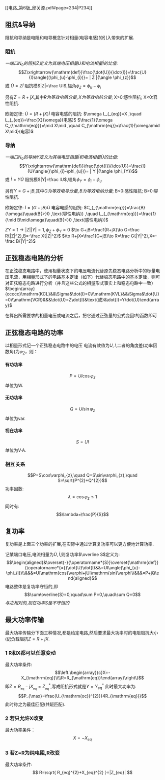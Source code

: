 [[电路_第6版_邱关源.pdf#page=234|P234]]
## 阻抗&导纳
阻抗和导纳是电阻和电导概念针对相量(电容电感)的引入带来的扩展.
### 阻抗
$一端口N_0的阻抗Z定义为其端电压相量\dot U和电流相量\dot I的比值:$
$$Z\xrightarrow{\mathrm{def}}\frac{\dot{U}}{\dot{I}}=\frac{U}{I}\angle{(\phi_{u}-\phi_{i})}= | Z |{\angle \phi_{z}}$$
或  $\dot{U}=Z \dot{I}$
阻抗模$|Z|=\frac UI$,辐角$\phi_Z=\phi_u-\phi_i$

另有$Z=R+\mathrm{j}X$,其中$R为等效电阻分量,X为等效电抗分量$;
X>0:感性阻抗;
X<0:容性阻抗.

欧姆定律:
	$\dot{U}=( R+\mathrm{j}X ) \dot{I}$
电容电感的阻抗:
	$\omega L_{_{eq}}=X ,\quad L_{_{eq}}=\frac{X}{\omega}(电感)$
	$\frac{1}{\omega C_{\mathrm{eq}}}=\mid X\mid ,\quad C_{\mathrm{eq}}=\frac{1}{\omega\mid X\mid}(电容)$
### 导纳
$一端口N_0的导纳Y定义为其端电压相量\dot I和电流相量\dot U的比值:$
$$Y\xrightarrow{\mathrm{def}}\frac{\dot{I}}{\dot{U}}=\frac{I}{U}\angle{(\phi_{i}-\phi_{u})}= | Y |{\angle \phi_{Y}}$$
或  $\dot{I}=Y \dot{U}$
阻抗模$|Y|=\frac IU$,辐角$\phi_Y=\phi_i-\phi_u$

另有$Y=G+\mathrm{j}B$,其中$G为等效电导分量,B为等效电纳分量$;
B<0:感性阻抗;
B>0:容性阻抗.

欧姆定律:
	$\dot{I}=( G+\mathrm{j}B ) \dot{U}$
电容电感的阻抗:
	$C_{_{\mathrm{eq}}}=\frac{B}{\omega}\quad(B{>}0 ,\text{容性电纳}) ,\quad L_{_{\mathrm{eq}}}=\frac{1}{\mid B\mid\omega}\quad(B{<}0 ,\text{感性电纳})$

$ZY=1\to |Z||Y|=1,\phi_Z+\phi_Y=0$
$\to G+jB=\frac1{R+jX}\to G=\frac R{|Z|^2},B=-\frac X{|Z|^2}$
$\to R+jX=\frac1{G+jB}\to R=\frac G{|Y|^2},X=-\frac B{|Y|^2}$
## 正弦稳态电路的分析
在正弦稳态电路中，使用相量状态下的电压电流代替原先稳态电路分析中的标量电压电流，用相量形式下的电路基本定律（如下）代替稳态电路中的基本定律，则可对正弦稳态电路进行分析（并且这些公式的相量形式事实上和稳态电路中一致）
$\begin{array}{ccccc}\mathrm{KCL}&&\Sigma&\dot{I}=0\\\mathrm{KVL}&&\Sigma&\dot{U}=0\\\mathrm{VCR}&&&\dot{U}=Z\dot{I}&\text{或}&\dot{I}=Y\dot{U}\end{array}$

在算出所需要求的相量电压或电流之后，把它通过正弦量的公式变回t的函数即可
## 正弦稳态电路的功率
以相量形式记一个正弦稳态电路中的电压 电流有效值为$U,I$,二者的角度差(功率因数角)为$\varphi_{Z}$，则：
#### 有功功率
$$
P=UI\cos\varphi_{z}
$$
单位为W.
#### 无功功率
$$
Q=UI\sin\varphi_{z}
$$
单位为var.
#### 视在功率
$$
S=UI
$$
单位为V·A.
### 相互关系
$$P=S\cos\varphi_{z},\quad Q=S\sin\varphi_{z},\quad S=\sqrt{P^{2}+Q^{2}}$$
功率因数:
$$\lambda=\cos\varphi_{z}\leqslant1$$
同时有:
$$\lambda=\frac{P}{S}$$
## 复功率
复功率是上面三个功率的扩展,在实际中通过计算复功率可以更方便地计算功率.

记某端口电压,电流相量为$\dot{U},\dot{I}$,则复功率$\overline S$定义为:
$$\begin{aligned}&\overset{-}{\operatorname*{S}}\overset{\mathrm{def}}{\operatorname*{=}}\dot{U}\dot{I}&&=UI\angle(\phi_{u}-\phi_{i})\\&&&=UI\mathrm{cos}\varphi+jUI\mathrm{sin}\varphi\\&&&=P+jQ\end{aligned}$$
电路整体是复功率守恒的,即
$$\sum\overline{S}=0,\quad\sum P=0,\quad\sum Q=0$$
*与之相对的,视在功率S是不守恒的*
## 最大功率传输
最大功率传输分下面三种情况,都是给定电路,然后要求最大功率时的电阻阻抗大小(记负载阻抗$Z=R+jX$.
### 1 R和X都可以任意变动
最大功率条件:
$$\left.\begin{array}{c}X=-X_{\mathrm{eq}}\\\\R=R_{\mathrm{eq}}\end{array}\right\}$$
即$Z=R_{_\mathrm{eq}}-\mathrm{j}X_{_\mathrm{eq}}=Z_{_\mathrm{eq}}^{*}$,写成阻抗形式就是$Y=Y_{\mathrm{eq}}^{*}$
此时最大功率为:
$$P_{\max}=\frac{U_{\mathrm{oc}}^{2}}{4R_{\mathrm{eq}}}$$
此时称之为最佳匹配(共轭匹配).
### 2 若只允许X改变
最大功率条件：
$$
X=-X_{eq}
$$
### 3 若Z=R为纯电阻,R改变
最大功率条件:
$$
R=\sqrt{ R_{eq}^{2}+X_{eq}^{2} }=|Z_{eq}|
$$
